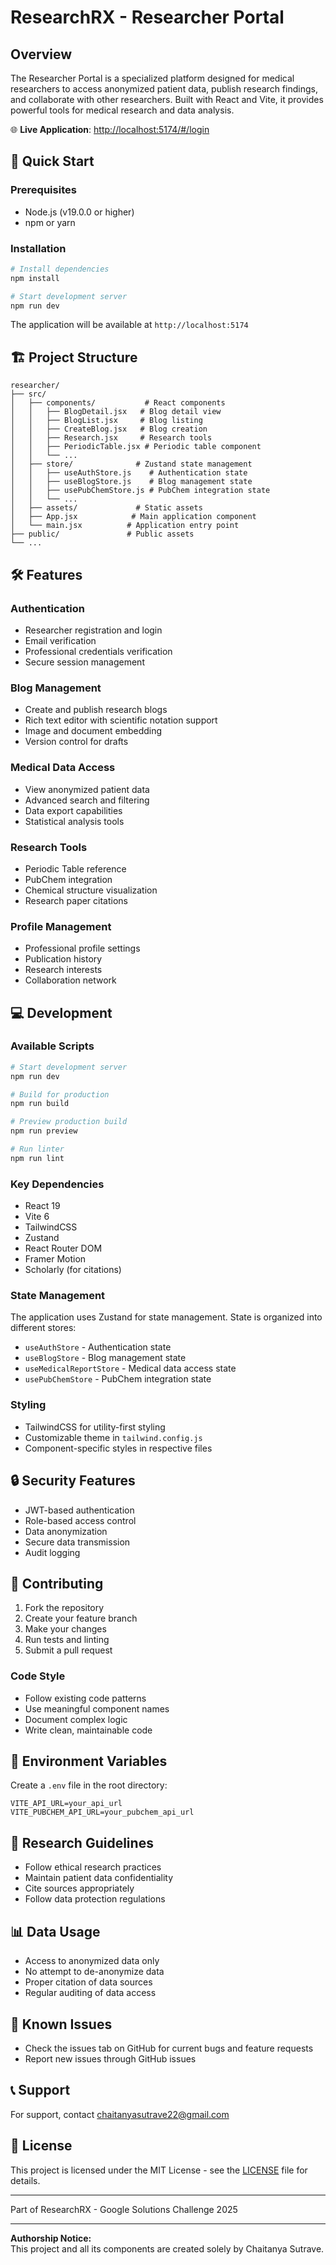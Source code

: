 # ResearchRX - Researcher Portal

## Overview
The Researcher Portal is a specialized platform designed for medical researchers to access anonymized patient data, publish research findings, and collaborate with other researchers. Built with React and Vite, it provides powerful tools for medical research and data analysis.

🌐 **Live Application**: [http://localhost:5174/#/login](http://localhost:5174/#/login)

## 🚀 Quick Start

### Prerequisites
- Node.js (v19.0.0 or higher)
- npm or yarn

### Installation
```bash
# Install dependencies
npm install

# Start development server
npm run dev
```

The application will be available at `http://localhost:5174`

## 🏗️ Project Structure

```
researcher/
├── src/
│   ├── components/           # React components
│   │   ├── BlogDetail.jsx   # Blog detail view
│   │   ├── BlogList.jsx     # Blog listing
│   │   ├── CreateBlog.jsx   # Blog creation
│   │   ├── Research.jsx     # Research tools
│   │   ├── PeriodicTable.jsx # Periodic table component
│   │   └── ...
│   ├── store/              # Zustand state management
│   │   ├── useAuthStore.js    # Authentication state
│   │   ├── useBlogStore.js    # Blog management state
│   │   ├── usePubChemStore.js # PubChem integration state
│   │   └── ...
│   ├── assets/             # Static assets
│   ├── App.jsx            # Main application component
│   └── main.jsx          # Application entry point
├── public/               # Public assets
└── ...
```

## 🛠️ Features

### Authentication
- Researcher registration and login
- Email verification
- Professional credentials verification
- Secure session management

### Blog Management
- Create and publish research blogs
- Rich text editor with scientific notation support
- Image and document embedding
- Version control for drafts

### Medical Data Access
- View anonymized patient data
- Advanced search and filtering
- Data export capabilities
- Statistical analysis tools

### Research Tools
- Periodic Table reference
- PubChem integration
- Chemical structure visualization
- Research paper citations

### Profile Management
- Professional profile settings
- Publication history
- Research interests
- Collaboration network

## 💻 Development

### Available Scripts
```bash
# Start development server
npm run dev

# Build for production
npm run build

# Preview production build
npm run preview

# Run linter
npm run lint
```

### Key Dependencies
- React 19
- Vite 6
- TailwindCSS
- Zustand
- React Router DOM
- Framer Motion
- Scholarly (for citations)

### State Management
The application uses Zustand for state management. State is organized into different stores:
- `useAuthStore` - Authentication state
- `useBlogStore` - Blog management state
- `useMedicalReportStore` - Medical data access state
- `usePubChemStore` - PubChem integration state

### Styling
- TailwindCSS for utility-first styling
- Customizable theme in `tailwind.config.js`
- Component-specific styles in respective files

## 🔒 Security Features
- JWT-based authentication
- Role-based access control
- Data anonymization
- Secure data transmission
- Audit logging

## 🤝 Contributing

1. Fork the repository
2. Create your feature branch
3. Make your changes
4. Run tests and linting
5. Submit a pull request

### Code Style
- Follow existing code patterns
- Use meaningful component names
- Document complex logic
- Write clean, maintainable code

## 📝 Environment Variables
Create a `.env` file in the root directory:
```env
VITE_API_URL=your_api_url
VITE_PUBCHEM_API_URL=your_pubchem_api_url
```

## 🔬 Research Guidelines
- Follow ethical research practices
- Maintain patient data confidentiality
- Cite sources appropriately
- Follow data protection regulations

## 📊 Data Usage
- Access to anonymized data only
- No attempt to de-anonymize data
- Proper citation of data sources
- Regular auditing of data access

## 🐛 Known Issues
- Check the issues tab on GitHub for current bugs and feature requests
- Report new issues through GitHub issues

## 📞 Support
For support, contact chaitanyasutrave22@gmail.com

## 📄 License
This project is licensed under the MIT License - see the [LICENSE](../LICENSE) file for details.

---
Part of ResearchRX - Google Solutions Challenge 2025

---

**Authorship Notice:**  
This project and all its components are created solely by Chaitanya Sutrave.
